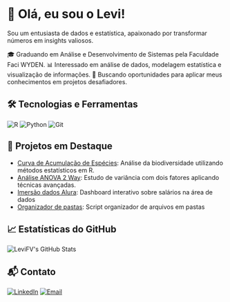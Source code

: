 # 👋 Olá, eu sou o Levi!
Sou um entusiasta de dados e estatística, apaixonado por transformar números em insights valiosos.

🎓 Graduando em Análise e Desenvolvimento de Sistemas pela Faculdade Faci WYDEN.
📊 Interessado em análise de dados, modelagem estatística e visualização de informações.
🎯 Buscando oportunidades para aplicar meus conhecimentos em projetos desafiadores.

## 🛠️ Tecnologias e Ferramentas
![R](https://img.shields.io/badge/-R-276DC3?style=flat&logo=r&logoColor=white)
![Python](https://img.shields.io/badge/-Python-3776AB?style=flat&logo=python&logoColor=white)
![Git](https://img.shields.io/badge/-Git-F05032?style=flat&logo=git&logoColor=white)

## 📌 Projetos em Destaque
- [Curva de Acumulação de Espécies](https://github.com/LeviFV/curva_acumulacao): Análise da biodiversidade utilizando métodos estatísticos em R.
- [Análise ANOVA 2 Way](https://github.com/LeviFV/anova-2-way): Estudo de variância com dois fatores aplicando técnicas avançadas.
- [Imersão dados Alura](https://github.com/LeviFV/imersao-dados-python-alura-2025.git): Dashboard interativo sobre salários na área de dados
- [Organizador de pastas](https://github.com/LeviFV/Organizador-em-Python.git): Script organizador de arquivos em pastas

## 📈 Estatísticas do GitHub
![LeviFV's GitHub Stats](https://github-readme-stats.vercel.app/api?username=LeviFV&show_icons=true&theme=radical)

## 📬 Contato
[![LinkedIn](https://img.shields.io/badge/-LinkedIn-0A66C2?style=flat&logo=linkedin&logoColor=white)](https://www.linkedin.com/in/jonathas-levi-freitas-vieira-95a12719b/)
[![Email](https://img.shields.io/badge/-Email-D14836?style=flat&logo=gmail&logoColor=white)](email:jonathaslfvieira@gmail.com)



